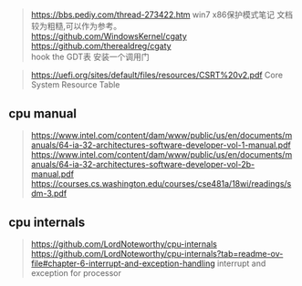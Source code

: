 ## 
> https://bbs.pediy.com/thread-273422.htm   win7 x86保护模式笔记  文档较为粗糙,可以作为参考。    
> https://github.com/WindowsKernel/cgaty    
> https://github.com/therealdreg/cgaty  
> hook the GDT表   安装一个调用门      

> https://uefi.org/sites/default/files/resources/CSRT%20v2.pdf     Core System Resource Table    

## cpu manual
> https://www.intel.com/content/dam/www/public/us/en/documents/manuals/64-ia-32-architectures-software-developer-vol-1-manual.pdf
> https://www.intel.com/content/dam/www/public/us/en/documents/manuals/64-ia-32-architectures-software-developer-vol-2b-manual.pdf
> https://courses.cs.washington.edu/courses/cse481a/18wi/readings/sdm-3.pdf  


## cpu internals    
> https://github.com/LordNoteworthy/cpu-internals        
> https://github.com/LordNoteworthy/cpu-internals?tab=readme-ov-file#chapter-6-interrupt-and-exception-handling    interrupt and exception for processor
